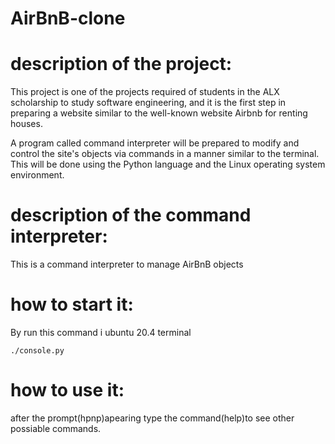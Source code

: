 # AirBnB-clone

# description of the project:

This project is one of the projects required of students
in the ALX scholarship to study software engineering,
and it is the first step in preparing a website
similar to the well-known website Airbnb for renting houses.

A program called command interpreter will be prepared to modify and control
the site's objects via commands in a manner similar to the terminal.
This will be done using the Python language
and the Linux operating system environment.

# description of the command interpreter:

This is a command interpreter to manage AirBnB objects

# how to start it:

By run this command i ubuntu 20.4 terminal

```pash
./console.py
```

# how to use it:

after the prompt(hpnp)apearing
type the command(help)to see other possiable commands.
